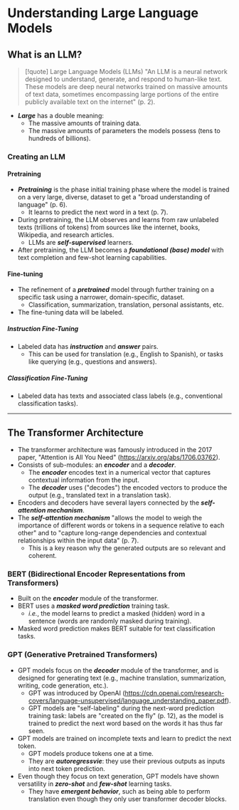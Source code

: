 # Understanding Large Language Models

## What is an LLM?

> [!quote] Large Language Models (LLMs)
> "An LLM is a neural network designed to understand, generate, and respond to human-like text. These models are deep neural networks trained on massive amounts of text data, sometimes encompassing large portions of the entire publicly available text on the internet" (p. 2).

- ***Large*** has a double meaning:
	- The massive amounts of training data.
	- The massive amounts of parameters the models possess (tens to hundreds of billions).
### Creating an LLM

#### Pretraining
- ***Pretraining*** is the phase initial training phase where the model is trained on a very large, diverse, dataset to get a "broad understanding of language" (p. 6).
	- It learns to predict the next word in a text (p. 7).
- During pretraining, the LLM observes and learns from raw unlabeled texts (trillions of tokens) from sources like the internet, books, Wikipedia, and research articles.
	- LLMs are ***self-supervised*** learners.
- After pretraining, the LLM becomes a ***foundational (base) model*** with text completion and few-shot learning capabilities.
#### Fine-tuning
- The refinement of a ***pretrained*** model through further training on a specific task using a narrower, domain-specific, dataset.
	- Classification, summarization, translation, personal assistants, etc.
- The fine-tuning data will be labeled.
##### Instruction Fine-Tuning
- Labeled data has ***instruction*** and ***answer*** pairs.
	- This can be used for translation (e.g., English to Spanish), or tasks like querying (e.g., questions and answers).
##### Classification Fine-Tuning
- Labeled data has texts and associated class labels (e.g., conventional classification tasks).

---
## The Transformer Architecture 

- The transformer architecture was famously introduced in the 2017 paper, "Attention is All You Need" (https://arxiv.org/abs/1706.03762).
- Consists of sub-modules: an ***encoder*** and a ***decoder***.
	- The ***encoder*** encodes text in a numerical vector that captures contextual information from the input.
	- The ***decoder*** uses ("decodes") the encoded vectors to produce the output (e.g., translated text in a translation task).
- Encoders and decoders have several layers connected by the ***self-attention mechanism***.
- The ***self-attention mechanism*** "allows the model to weigh the importance of different words or tokens in a sequence relative to each other" and to "capture long-range dependencies and contextual relationships within the input data" (p. 7).
	- This is a key reason why the generated outputs are so relevant and coherent.
### BERT (Bidirectional Encoder Representations from Transformers)
- Built on the ***encoder*** module of the transformer.
- BERT uses a ***masked word prediction*** training task.
	- *i.e.*, the model learns to predict a masked (hidden) word in a sentence (words are randomly masked during training).
- Masked word prediction makes BERT suitable for text classification tasks.
### GPT (Generative Pretrained Transformers)
- GPT models focus on the ***decoder*** module of the transformer, and is designed for generating text (e.g., machine translation, summarization, writing, code generation, etc.).
	- GPT was introduced by OpenAI (https://cdn.openai.com/research-covers/language-unsupervised/language_understanding_paper.pdf).
	- GPT models are "self-labeling" during the next-word prediction training task: labels are "created on the fly" (p. 12), as the model is trained to predict the next word based on the words it has thus far seen.
- GPT models are trained on incomplete texts and learn to predict the next token.
	- GPT models produce tokens one at a time.
	- They are ***autoregressvie***: they use their previous outputs as inputs into next token prediction.
- Even though they focus on text generation, GPT models have shown versatility in ***zero-shot*** and ***few-shot*** learning tasks.
	- They have ***emergent behavior***, such as being able to perform translation even though they only user transformer decoder blocks.